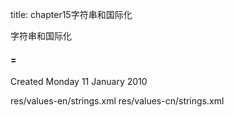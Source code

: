 title: chapter15字符串和国际化 

字符串和国际化
#### =
Created Monday 11 January 2010

res/values-en/strings.xml
res/values-cn/strings.xml